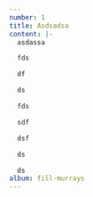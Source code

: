 ```yaml
---
number: 1
title: Asdsadsa
content: |-
  asdassa

  fds

  df

  ds

  fds

  sdf

  dsf

  ds

  ds
album: fill-murrays
---
```

